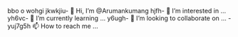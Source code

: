 bbo o wohgi jkwkjiu- 👋 Hi, I’m @Arumankumang
hjfh- 👀 I’m interested in ...
yh6vc- 🌱 I’m currently learning ...
y6ugh- 💞️ I’m looking to collaborate on ...
-yuj7g5h 📫 How to reach me ...

<!---
Arumankumang/Arumankumang is a ✨ special ✨ repository because its `README.md` (this file) appears on your GitHub profile.
You can click the Preview link to take a look at your changes.
--->
